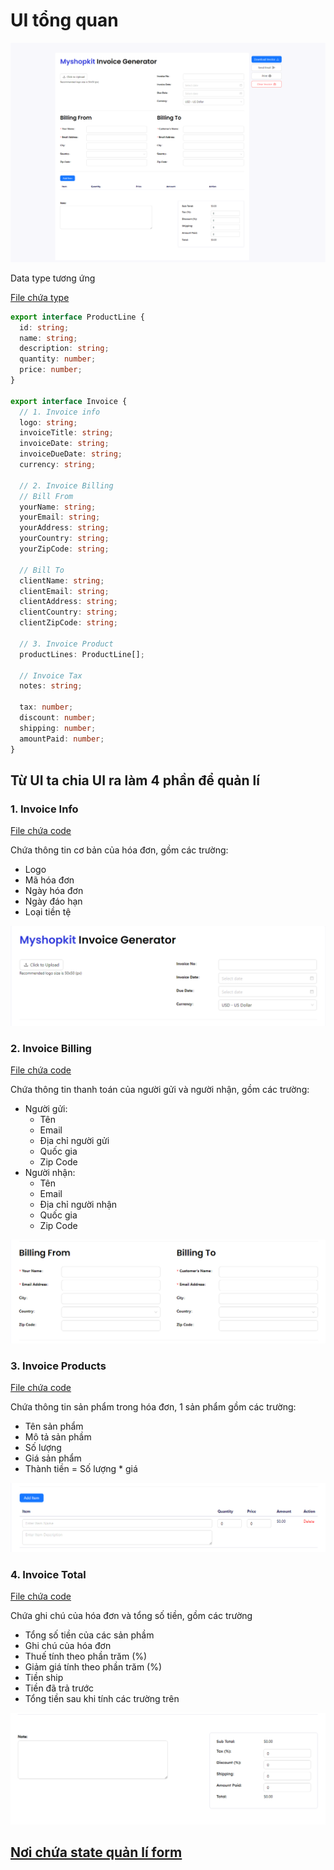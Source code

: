 # UI tổng quan

![tong quan](./images/UI.png)  

Data type tương ứng

[File chứa type](../types.ts)

```ts
export interface ProductLine {
  id: string;
  name: string;
  description: string;
  quantity: number;
  price: number;
}

export interface Invoice {
  // 1. Invoice info
  logo: string;
  invoiceTitle: string;
  invoiceDate: string;
  invoiceDueDate: string;
  currency: string;

  // 2. Invoice Billing
  // Bill From
  yourName: string;
  yourEmail: string;
  yourAddress: string;
  yourCountry: string;
  yourZipCode: string;

  // Bill To
  clientName: string;
  clientEmail: string;
  clientAddress: string;
  clientCountry: string;
  clientZipCode: string;

  // 3. Invoice Product
  productLines: ProductLine[];

  // Invoice Tax
  notes: string;

  tax: number;
  discount: number;
  shipping: number;
  amountPaid: number;
}
```

## Từ UI ta chia UI ra làm 4 phần để quản lí

### 1. Invoice Info

[File chứa code](../components/InvoiceInfo.tsx)

Chứa thông tin cơ bản của hóa đơn, gồm các trường:

- Logo
- Mã hóa đơn
- Ngày hóa đơn
- Ngày đáo hạn
- Loại tiền tệ

![tong quan](./images/invoice-info.png)

### 2. Invoice Billing

[File chứa code](../components/InvoiceBilling.tsx)

Chứa thông tin thanh toán của người gửi và người nhận, gồm các trường:

- Người gửi:
  - Tên
  - Email
  - Địa chỉ người gửi
  - Quốc gia
  - Zip Code
- Người nhận:
  - Tên
  - Email
  - Địa chỉ người nhận
  - Quốc gia
  - Zip Code

![tong quan](./images/invoice-billing.png)

### 3. Invoice Products

[File chứa code](../components/InvoiceProducts.tsx)

Chứa thông tin sản phẩm trong hóa đơn, 1 sản phẩm gồm các trường:

- Tên sản phẩm
- Mô tả sản phầm
- Số lượng
- Giá sản phẩm
- Thành tiền = Số lượng * giá

![tong quan](./images/invoice-products.png)

### 4. Invoice Total

[File chứa code](../components/InvoiceTax.tsx)

Chứa ghi chú của hóa đơn và tổng số tiền, gồm các trường

- Tổng số tiền của các sản phầm
- Ghi chú của hóa đơn
- Thuế tính theo phần trăm (%)
- Giảm giá tính theo phần trăm (%)
- Tiền ship
- Tiền đã trả trước
- Tổng tiền sau khi tính các trường trên

![tong quan](./images/invoice-tax.png)

## [Nơi chứa state quản lí form](../store/invoiceSlice.ts)
